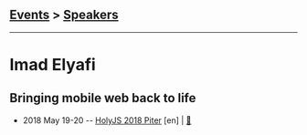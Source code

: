 ## [Events](../README.md) > [Speakers](../speakers.md)
---

# Imad Elyafi

## Bringing mobile web back to life
- 2018 May 19-20 -- [HolyJS 2018 Piter](https://youtu.be/iQLwbBOYabo) [en] | [:notebook:](https://downloads.ctfassets.net/nn534z2fqr9f/6LFlknbgTCgSW62oI62oOk/65402561639582669a23c372a183435b/Imad_Elyafi_Bringing_Mobile_Web_Back_to_Life.pdf)  
